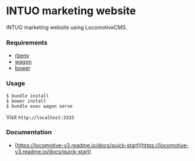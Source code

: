 # INTUO marketing website

INTUO marketing website using LocomotiveCMS.

### Requirements

- [rbenv](https://github.com/rbenv/rbenv)
- [wagon](https://github.com/locomotivecms/wagon)
- [bower](bower.io)

### Usage

    $ bundle install
    $ bower install
    $ bundle exec wagon serve

Visit `http://localhost:3333`

### Documentation

- [https://locomotive-v3.readme.io/docs/quick-start](https://locomotive-v3.readme.io/docs/quick-start)
